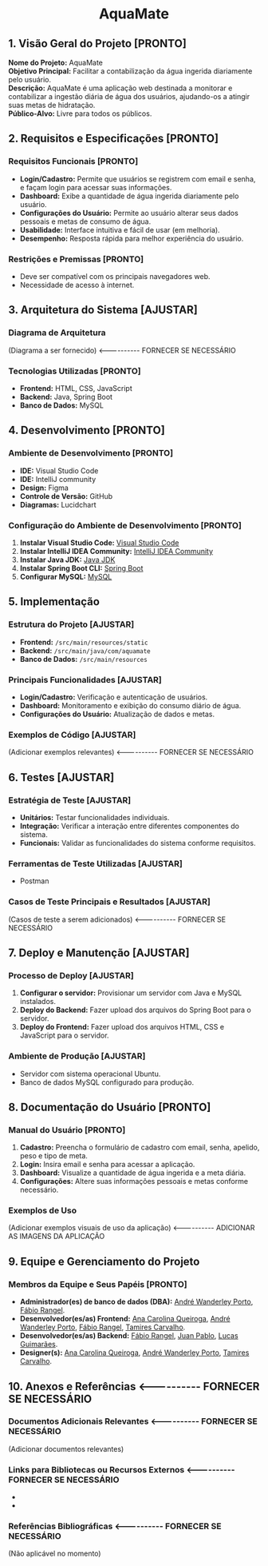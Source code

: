 <h1 align="center">AquaMate</h1>

## 1. Visão Geral do Projeto [PRONTO]

**Nome do Projeto:** AquaMate  
**Objetivo Principal:** Facilitar a contabilização da água ingerida diariamente pelo usuário.  
**Descrição:** AquaMate é uma aplicação web destinada a monitorar e contabilizar a ingestão diária de água dos usuários, ajudando-os a atingir suas metas de hidratação.  
**Público-Alvo:** Livre para todos os públicos.

## 2. Requisitos e Especificações [PRONTO]

### Requisitos Funcionais [PRONTO]

- **Login/Cadastro:** Permite que usuários se registrem com email e senha, e façam login para acessar suas informações.
- **Dashboard:** Exibe a quantidade de água ingerida diariamente pelo usuário.
- **Configurações do Usuário:** Permite ao usuário alterar seus dados pessoais e metas de consumo de água.
- **Usabilidade:** Interface intuitiva e fácil de usar (em melhoria).
- **Desempenho:** Resposta rápida para melhor experiência do usuário.

### Restrições e Premissas [PRONTO]

- Deve ser compatível com os principais navegadores web.
- Necessidade de acesso à internet.

## 3. Arquitetura do Sistema [AJUSTAR]

### Diagrama de Arquitetura
(Diagrama a ser fornecido)          <----------   FORNECER SE NECESSÁRIO

### Tecnologias Utilizadas [PRONTO]

- **Frontend:** HTML, CSS, JavaScript
- **Backend:** Java, Spring Boot
- **Banco de Dados:** MySQL

## 4. Desenvolvimento [PRONTO]

### Ambiente de Desenvolvimento [PRONTO]

- **IDE:** Visual Studio Code
- **IDE:** IntelliJ community
- **Design:** Figma
- **Controle de Versão:** GitHub
- **Diagramas:** Lucidchart

### Configuração do Ambiente de Desenvolvimento [PRONTO]

1. **Instalar Visual Studio Code:** [Visual Studio Code](https://code.visualstudio.com/)
2. **Instalar IntelliJ IDEA Community:** [IntelliJ IDEA Community](https://www.jetbrains.com/idea/download/)
3. **Instalar Java JDK:** [Java JDK](https://www.oracle.com/java/technologies/javase-jdk11-downloads.html)
4. **Instalar Spring Boot CLI:** [Spring Boot](https://spring.io/tools)
5. **Configurar MySQL:** [MySQL](https://dev.mysql.com/downloads/installer/)

## 5. Implementação

### Estrutura do Projeto [AJUSTAR]

- **Frontend:** `/src/main/resources/static`
- **Backend:** `/src/main/java/com/aquamate`
- **Banco de Dados:** `/src/main/resources`

### Principais Funcionalidades [AJUSTAR]

- **Login/Cadastro:** Verificação e autenticação de usuários.
- **Dashboard:** Monitoramento e exibição do consumo diário de água.
- **Configurações do Usuário:** Atualização de dados e metas.

### Exemplos de Código [AJUSTAR]
(Adicionar exemplos relevantes)                            <----------   FORNECER SE NECESSÁRIO

## 6. Testes [AJUSTAR]

### Estratégia de Teste [AJUSTAR]

- **Unitários:** Testar funcionalidades individuais.
- **Integração:** Verificar a interação entre diferentes componentes do sistema.
- **Funcionais:** Validar as funcionalidades do sistema conforme requisitos.

### Ferramentas de Teste Utilizadas [AJUSTAR]

- Postman

### Casos de Teste Principais e Resultados  [AJUSTAR]
(Casos de teste a serem adicionados)                            <----------   FORNECER SE NECESSÁRIO

## 7. Deploy e Manutenção [AJUSTAR]

### Processo de Deploy [AJUSTAR]

1. **Configurar o servidor:** Provisionar um servidor com Java e MySQL instalados.
2. **Deploy do Backend:** Fazer upload dos arquivos do Spring Boot para o servidor.
3. **Deploy do Frontend:** Fazer upload dos arquivos HTML, CSS e JavaScript para o servidor.

### Ambiente de Produção [AJUSTAR]

- Servidor com sistema operacional Ubuntu.
- Banco de dados MySQL configurado para produção.

## 8. Documentação do Usuário [PRONTO]

### Manual do Usuário [PRONTO]

1. **Cadastro:** Preencha o formulário de cadastro com email, senha, apelido, peso e tipo de meta.
2. **Login:** Insira email e senha para acessar a aplicação.
3. **Dashboard:** Visualize a quantidade de água ingerida e a meta diária.
4. **Configurações:** Altere suas informações pessoais e metas conforme necessário.

### Exemplos de Uso
(Adicionar exemplos visuais de uso da aplicação)         <----------   ADICIONAR AS IMAGENS DA APLICAÇÃO

## 9. Equipe e Gerenciamento do Projeto

### Membros da Equipe e Seus Papéis [PRONTO]

- **Administrador(es) de banco de dados (DBA):** [André Wanderley Porto](https://github.com/Andrewanport), [Fábio Rangel](https://github.com/fabiords07).
- **Desenvolvedor(es/as) Frontend:** [Ana Carolina Queiroga](https://github.com/carolinaqueiroga), [André Wanderley Porto](https://github.com/Andrewanport), [Fábio Rangel](https://github.com/fabiords07), [Tamires Carvalho](https://github.com/carvalhotamires).
- **Desenvolvedor(es/as) Backend:** [Fábio Rangel](https://github.com/fabiords07), [Juan Pablo](https://github.com/pablobdss), [Lucas Guimarães](https://github.com/guima11).
- **Designer(s):** [Ana Carolina Queiroga](https://github.com/carolinaqueiroga), [André Wanderley Porto](https://github.com/Andrewanport), [Tamires Carvalho](https://github.com/carvalhotamires).


## 10. Anexos e Referências <----------   FORNECER SE NECESSÁRIO

### Documentos Adicionais Relevantes <----------   FORNECER SE NECESSÁRIO
(Adicionar documentos relevantes)                              

### Links para Bibliotecas ou Recursos Externos <----------   FORNECER SE NECESSÁRIO                                     

-
-

### Referências Bibliográficas <----------   FORNECER SE NECESSÁRIO
(Não aplicável no momento)                                  
